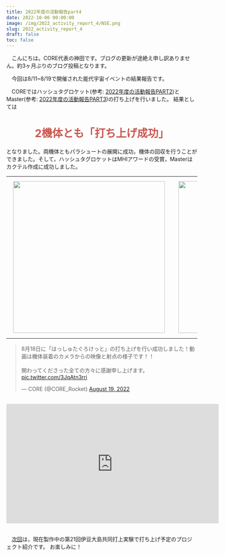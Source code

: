 ```yaml
---
title: 2022年度の活動報告part4
date: 2022-10-06 00:00:00
image: /img/2022_activity_report_4/NSE.png
slug: 2022_activity_report_4
draft: false
toc: false
---
```


　こんにちは。CORE代表の神田です。ブログの更新が途絶え申し訳ありません。約3ヶ月ぶりのブログ投稿となります。

　今回は8/11~8/19で開催された能代宇宙イベントの結果報告です。

　COREではハッシュタグロケット(参考: [2022年度の活動報告PART2](https://core-rocket-official.netlify.app/blog/2022_activity_report_2/))とMaster(参考: [2022年度の活動報告PART3](https://core-rocket-official.netlify.app/blog/2022_activity_report_3/))の打ち上げを行いました。
結果としては

<h1 style = "text-align: center"><font color="#c8574f">2機体とも「打ち上げ成功」</font></h1>


となりました。両機体ともパラシュートの展開に成功，機体の回収を行うことができました。そして，ハッシュタグロケットはMHIアワードの受賞，Masterはカクテル作成に成功しました。


<table border="0">
<tr>
<td><img src = "/img/2022_activity_report_4/hashtag_1.png" width = "400" style="padding: 10px;"></td>
<td><img src = "/img/2022_activity_report_4/Master_1.png" width = "400" style="padding: 10px;"></td>
</tr>
</table>


<blockquote class="twitter-tweet"><p lang="ja" dir="ltr">8月18日に「はっしゅたぐろけっと」の打ち上げを行い成功しました！動画は機体装着のカメラからの映像と射点の様子です！！<br><br>関わってくださった全ての方々に感謝申し上げます。 <a href="https://t.co/3JqAtn3rri">pic.twitter.com/3JqAtn3rri</a></p>&mdash; CORE (@CORE_Rocket) <a href="https://twitter.com/CORE_Rocket/status/1560601421166571522?ref_src=twsrc%5Etfw">August 19, 2022</a></blockquote> <script async src="https://platform.twitter.com/widgets.js" charset="utf-8"></script>

<br>

<iframe width="560" height="315" src="https://www.youtube.com/embed/Dw4_JDhQ3jE" title="YouTube video player" frameborder="0" allow="accelerometer; autoplay; clipboard-write; encrypted-media; gyroscope; picture-in-picture" allowfullscreen></iframe>

<br>
<br>

　[次回](https://core-rocket-official.netlify.app/blog/2022_activity_report_5/)は，現在製作中の第21回伊豆大島共同打上実験で打ち上げ予定のプロジェクト紹介です。
お楽しみに！
